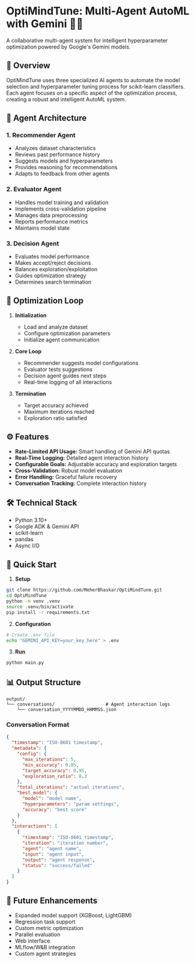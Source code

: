 # OptiMindTune: Multi-Agent AutoML with Gemini 🧠✨

A collaborative multi-agent system for intelligent hyperparameter optimization powered by Google's Gemini models.

## 🎯 Overview

OptiMindTune uses three specialized AI agents to automate the model selection and hyperparameter tuning process for scikit-learn classifiers. Each agent focuses on a specific aspect of the optimization process, creating a robust and intelligent AutoML system.

## 🤖 Agent Architecture

### 1. Recommender Agent
- Analyzes dataset characteristics
- Reviews past performance history
- Suggests models and hyperparameters
- Provides reasoning for recommendations
- Adapts to feedback from other agents

### 2. Evaluator Agent
- Handles model training and validation
- Implements cross-validation pipeline
- Manages data preprocessing
- Reports performance metrics
- Maintains model state

### 3. Decision Agent
- Evaluates model performance
- Makes accept/reject decisions
- Balances exploration/exploitation
- Guides optimization strategy
- Determines search termination

## 🔄 Optimization Loop

1. **Initialization**
   - Load and analyze dataset
   - Configure optimization parameters
   - Initialize agent communication

2. **Core Loop**
   - Recommender suggests model configurations
   - Evaluator tests suggestions
   - Decision agent guides next steps
   - Real-time logging of all interactions

3. **Termination**
   - Target accuracy achieved
   - Maximum iterations reached
   - Exploration ratio satisfied

## ⚙️ Features

- **Rate-Limited API Usage:** Smart handling of Gemini API quotas
- **Real-Time Logging:** Detailed agent interaction history
- **Configurable Goals:** Adjustable accuracy and exploration targets
- **Cross-Validation:** Robust model evaluation
- **Error Handling:** Graceful failure recovery
- **Conversation Tracking:** Complete interaction history

## 🛠️ Technical Stack

- Python 3.10+
- Google ADK & Gemini API
- scikit-learn
- pandas
- Async I/O

## 🚀 Quick Start

1. **Setup**
```bash
git clone https://github.com/MeherBhaskar/OptiMindTune.git
cd OptiMindTune
python -m venv .venv
source .venv/bin/activate
pip install -r requirements.txt
```

2. **Configuration**
```bash
# Create .env file
echo "GEMINI_API_KEY=your_key_here" > .env
```

3. **Run**
```bash
python main.py
```

## 📊 Output Structure

```
output/
└── conversations/                   # Agent interaction logs
    └── conversation_YYYYMMDD_HHMMSS.json
```

### Conversation Format
```json
{
  "timestamp": "ISO-8601 timestamp",
  "metadata": {
    "config": {
      "max_iterations": 5,
      "min_accuracy": 0.85,
      "target_accuracy": 0.95,
      "exploration_ratio": 0.3
    },
    "total_iterations": "actual iterations",
    "best_model": {
      "model": "model name",
      "hyperparameters": "param settings",
      "accuracy": "best score"
    }
  },
  "interactions": [
    {
      "timestamp": "ISO-8601 timestamp",
      "iteration": "iteration number",
      "agent": "agent name",
      "input": "agent input",
      "output": "agent response",
      "status": "success/failed"
    }
  ]
}
```

## 🔮 Future Enhancements

- Expanded model support (XGBoost, LightGBM)
- Regression task support
- Custom metric optimization
- Parallel evaluation
- Web interface
- MLflow/W&B integration
- Custom agent strategies
